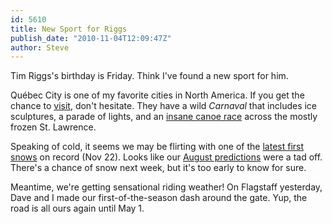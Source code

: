 ```yaml
---
id: 5610
title: New Sport for Riggs
publish_date: "2010-11-04T12:09:47Z"
author: Steve
---
```

Tim Riggs's birthday is Friday. Think I've found a new sport for him.

Québec City is one of my favorite cities in North America. If you get the chance to [visit](http://www.youtube.com/watch?v=VMDaU4L61lI), don't hesitate. They have a wild _Carnaval_ that includes ice sculptures, a parade of lights, and an [insane canoe race](http://www.youtube.com/watch?v=4iwdaXwIpxI&hd=1) across the mostly frozen St. Lawrence.

Speaking of cold, it seems we may be flirting with one of the [latest first snows](http://www.dailycamera.com/news/ci_16424044) on record (Nov 22). Looks like our [August predictions](http://www.flagstafffrenzy.org/pollsarchive?poll_page=2) were a tad off. There's a chance of snow next week, but it's too early to know for sure.

Meantime, we're getting sensational riding weather! On Flagstaff yesterday, Dave and I made our first-of-the-season dash around the gate. Yup, the road is all ours again until May 1.
